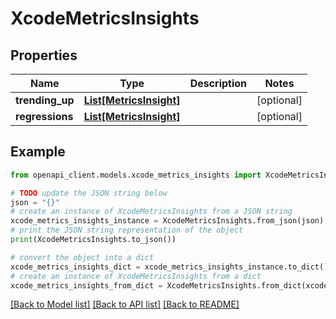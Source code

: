 # XcodeMetricsInsights


## Properties

Name | Type | Description | Notes
------------ | ------------- | ------------- | -------------
**trending_up** | [**List[MetricsInsight]**](MetricsInsight.md) |  | [optional] 
**regressions** | [**List[MetricsInsight]**](MetricsInsight.md) |  | [optional] 

## Example

```python
from openapi_client.models.xcode_metrics_insights import XcodeMetricsInsights

# TODO update the JSON string below
json = "{}"
# create an instance of XcodeMetricsInsights from a JSON string
xcode_metrics_insights_instance = XcodeMetricsInsights.from_json(json)
# print the JSON string representation of the object
print(XcodeMetricsInsights.to_json())

# convert the object into a dict
xcode_metrics_insights_dict = xcode_metrics_insights_instance.to_dict()
# create an instance of XcodeMetricsInsights from a dict
xcode_metrics_insights_from_dict = XcodeMetricsInsights.from_dict(xcode_metrics_insights_dict)
```
[[Back to Model list]](../README.md#documentation-for-models) [[Back to API list]](../README.md#documentation-for-api-endpoints) [[Back to README]](../README.md)



